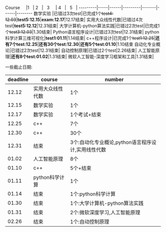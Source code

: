 Course      |1    | 2    |   3     |  4    |   5   |
---------|-----|------|---------|-------|------|--------
数学实验  |已错过3次test|已完成1个~~test4: 12.03~~|**test5:12.15**|**exam:12.17**|12.17结束|
实用大众线性代数|已错过4次test|**test5:12.12**|12.31结束|
大学计算机-python算法实践|已错过2次test|已完成1个~~test3:12.03~~|1.30结束|
Python语言程序设计|已错过3次test|12.31结束|
python科学计算三维可视化|**test1:01.11**|1.14结束|
c++程序设计|已完成1个~~test1:12.25~~|**还有7个test:12.25**|**还有30个test:12.30**|**还有5个test:01.10**|1.10结束
自动化专业概论|已错过2次test|12.31结束|
自动控制原理|已错过2个test|2.26结束|
人工智能原理|**还有8个test:01.02**|1.31结束|
微软人工智能-深度学习框架和工具|1.31结束|


一些截止日期:

deadline|course|number|
--------|------|------|
12.12|实用大众线性代数|1个
12.15|数学实验|1个|
12.17|数学实验|1个考试+结束
12.25|c++|7个
12.30|c++|30个|
12.31|结束|3个:自动化专业概论,python语言程序设计,实用线性代数
01.02|人工智能原理|8个|
01.10|c++|5个+结束
01.11|python科学计算|1个
01.14|结束|1个:python科学计算
01.30|结束|1个:大学计算机-python算法实践
01.31|结束|2个:微软深度学习,人工智能原理
02.26|结束|1个:自动控制原理

